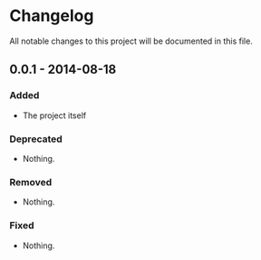 # Changelog
All notable changes to this project will be documented in this file.

## 0.0.1 - 2014-08-18

### Added
- The project itself

### Deprecated
- Nothing.

### Removed
- Nothing.

### Fixed
- Nothing.

